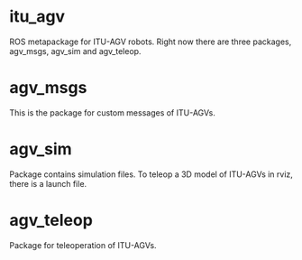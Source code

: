 # itu_agv
ROS metapackage for ITU-AGV robots. Right now there are three packages, agv_msgs, agv_sim and agv_teleop. 

# agv_msgs 
This is the package for custom messages of ITU-AGVs.

# agv_sim
Package contains simulation files. To teleop a 3D model of ITU-AGVs in rviz, there is a launch file. 

# agv_teleop
Package for teleoperation of ITU-AGVs.
